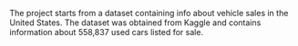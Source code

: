 The project starts from a dataset containing info about vehicle sales in the United States. The dataset was obtained from Kaggle and contains information about 558,837 used cars listed for sale.

